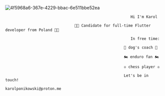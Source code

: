 ![4f5968a6-367e-4229-bbac-6e511bbe52ea](https://github.com/KarolPonikowski/KarolPonikowski/assets/115424380/8917b78f-24a7-4016-97e6-f6f81d253a17)

                                                            Hi I'm Karol
 
                                   👨‍💻 Candidate for full-time Flutter developer from Poland 👨‍💻

                                                            In free time:

                                                         🐶 dog's coach 🐶

                                                         🏍 enduro fan 🏍

                                                         ♔ chess player ♔

                                                         Let's be in touch!
                                                     karolponikowski@proton.me

